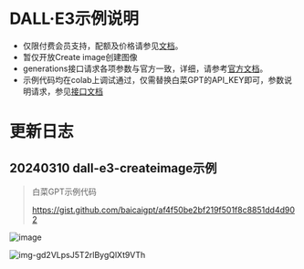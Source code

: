 # DALL·E3示例说明
- 仅限付费会员支持，配额及价格请参见[文档](https://doc.baicaigpt.com/doc-3675731)。
- 暂仅开放Create image创建图像
- generations接口请求各项参数与官方一致，详细，请参考[官方文档](https://platform.openai.com/docs/api-reference/images/create)。
- 示例代码均在colab上调试通过，仅需替换白菜GPT的API_KEY即可，参数说明请求，参见[接口文档](https://doc.baicaigpt.com/api-153828334)
# 更新日志
## 20240310 dall-e3-createimage示例
>
> 白菜GPT示例代码
>
> https://gist.github.com/baicaigpt/af4f50be2bf219f501f8c8851dd4d902

![image](https://github.com/baicaigpt/FreeGPT_FreeApiKey/assets/160614217/9b5dde29-df36-4640-b748-a1373248fa41)

![img-gd2VLpsJ5T2rlBygQlXt9VTh](https://github.com/baicaigpt/FreeGPT_FreeApiKey/assets/160614217/a0a6660b-891b-489d-abd6-be56761e2e68)
